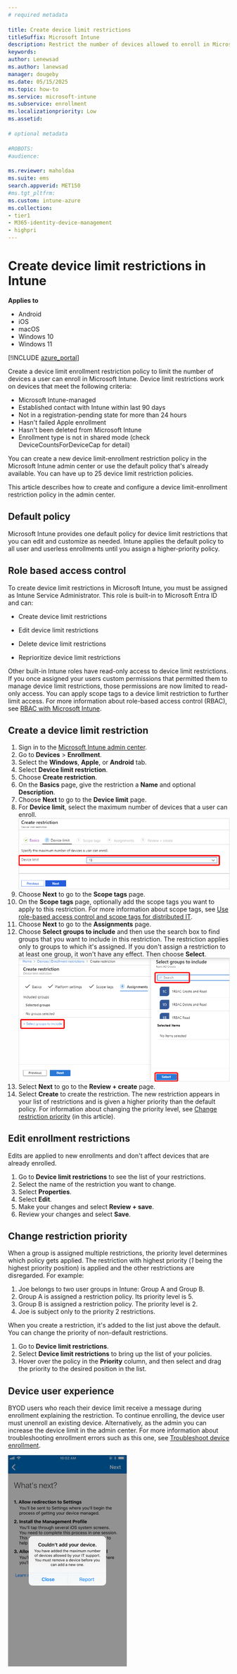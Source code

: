 ```yaml
---
# required metadata

title: Create device limit restrictions  
titleSuffix: Microsoft Intune
description: Restrict the number of devices allowed to enroll in Microsoft Intune.  
keywords:
author: Lenewsad
ms.author: lanewsad
manager: dougeby
ms.date: 05/15/2025
ms.topic: how-to
ms.service: microsoft-intune
ms.subservice: enrollment
ms.localizationpriority: Low
ms.assetid: 

# optional metadata

#ROBOTS:
#audience:

ms.reviewer: maholdaa
ms.suite: ems
search.appverid: MET150
#ms.tgt_pltfrm:
ms.custom: intune-azure
ms.collection:
- tier1
- M365-identity-device-management
- highpri
---
```


# Create device limit restrictions in Intune

**Applies to**
* Android  
* iOS
* macOS 
* Windows 10
* Windows 11 


[!INCLUDE [azure_portal](../includes/azure_portal.md)]  

Create a device limit enrollment restriction policy to limit the number of devices a user can enroll in Microsoft Intune. Device limit restrictions work on devices that meet the following criteria:  

  * Microsoft Intune-managed  
  * Established contact with Intune within last 90 days  
  * Not in a registration-pending state for more than 24 hours  
  * Hasn't failed Apple enrollment  
  * Hasn't been deleted from Microsoft Intune  
  * Enrollment type is not in shared mode (check DeviceCountsForDeviceCap for detail)  

You can create a new device limit-enrollment restriction policy in the Microsoft Intune admin center or use the default policy that's already available. You can have up to 25 device limit restriction policies. 

This article describes how to create and configure a device limit-enrollment restriction policy in the admin center.  

## Default policy 
Microsoft Intune provides one default policy for device limit restrictions that you can edit and customize as needed. Intune applies the default policy to all user and userless enrollments until you assign a higher-priority policy.  

## Role based access control 

To create device limit restrictions in Microsoft Intune, you must be assigned as Intune Service Administrator. This role is built-in to Microsoft Entra ID and can:

- Create device limit restrictions

- Edit device limit restrictions

- Delete device limit restrictions

- Reprioritize device limit restrictions

Other built-in Intune roles have read-only access to device limit restrictions. If you once assigned your users custom permissions that permitted them to manage device limit restrictions, those permissions are now limited to read-only access. You can apply scope tags to a device limit restriction to further limit access. For more information about role-based access control (RBAC), see [RBAC with Microsoft Intune](../fundamentals/role-based-access-control.md).  

## Create a device limit restriction  

1. Sign in to the [Microsoft Intune admin center](https://go.microsoft.com/fwlink/?linkid=2109431).
2. Go to **Devices** > **Enrollment**. 
3. Select the **Windows**, **Apple**, or **Android** tab.     
3. Select **Device limit restriction**.  
4. Choose **Create restriction**.  
3. On the **Basics** page, give the restriction a **Name** and optional **Description**.
4. Choose **Next** to go to the **Device limit** page.
5. For **Device limit**, select the maximum number of devices that a user can enroll.
    ![Screenshot that shows how to choose a device limit.](./media/enrollment-restrictions-set/choose-device-limit.png)
6. Choose **Next** to go to the **Scope tags** page.
7. On the **Scope tags** page, optionally add the scope tags you want to apply to this restriction. For more information about scope tags, see [Use role-based access control and scope tags for distributed IT](../fundamentals/scope-tags.md). 
8. Choose **Next** to go to the **Assignments** page.
9. Choose **Select groups to include** and then use the search box to find groups that you want to include in this restriction. The restriction applies only to groups to which it's assigned. If you don't assign a restriction to at least one group, it won't have any effect. Then choose **Select**. 
    ![Screenshot that shows selecting groups.](./media/enrollment-restrictions-set/select-groups-device-limit.png)
10. Select **Next** to go to the **Review + create** page.
11. Select **Create** to create the restriction. The new restriction appears in your list of restrictions and is given a higher priority than the default policy. For information about changing the priority level, see [Change restriction priority](create-device-limit-restrictions.md#change-restriction-priority) (in this article).  

## Edit enrollment restrictions    

Edits are applied to new enrollments and don't affect devices that are already enrolled.  

1. Go to **Device limit restrictions** to see the list of your restrictions.  
2. Select the name of the restriction you want to change.
3. Select **Properties**.  
4. Select **Edit**. 
5. Make your changes and select **Review + save**. 
6. Review your changes and select **Save**.  

## Change restriction priority  

When a group is assigned multiple restrictions, the priority level determines which policy gets applied. The restriction with highest priority (*1* being the highest priority position) is applied and the other restrictions are disregarded. For example:  

1. Joe belongs to two user groups in Intune: Group A and Group B. 
2. Group A is assigned a restriction policy. Its priority level is 5.
3. Group B is assigned a restriction policy. The priority level is 2.
4. Joe is subject only to the priority 2 restrictions.

When you create a restriction, it's added to the list just above the default. You can change the priority of non-default restrictions.  

1. Go to **Device limit restrictions**.
2. Select **Device limit restrictions** to bring up the list of your policies.               
3. Hover over the policy in the **Priority** column, and then select and drag the priority to the desired position in the list.   

## Device user experience   
BYOD users who reach their device limit receive a message during enrollment explaining the restriction. To continue enrolling, the device user must unenroll an existing device. Alternatively, as the admin you can increase the device limit in the admin center. For more information about troubleshooting enrollment errors such as this one, see [Troubleshoot device enrollment](/troubleshoot/mem/intune/troubleshoot-device-enrollment-in-intune#device-cap-reached).  

![Example image of device limit notification which reads, "Couldn't add your device. You have added the maximum number of devices allowed by your IT support. You must remove a device before you can add a new one.](./media/enrollment-restrictions-set/enrollment-restrictions-ios-set-limit-notification.png)  


 


